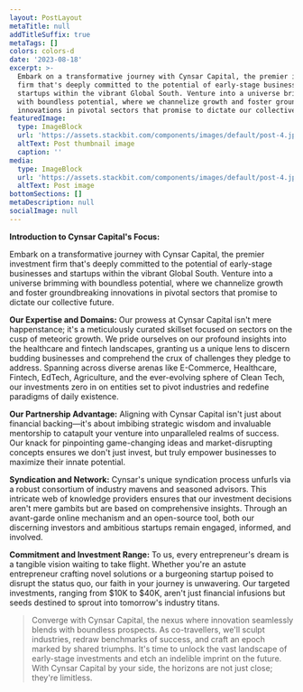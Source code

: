 ```yaml
---
layout: PostLayout
metaTitle: null
addTitleSuffix: true
metaTags: []
colors: colors-d
date: '2023-08-18'
excerpt: >-
  Embark on a transformative journey with Cynsar Capital, the premier investment
  firm that's deeply committed to the potential of early-stage businesses and
  startups within the vibrant Global South. Venture into a universe brimming
  with boundless potential, where we channelize growth and foster groundbreaking
  innovations in pivotal sectors that promise to dictate our collective future.
featuredImage:
  type: ImageBlock
  url: 'https://assets.stackbit.com/components/images/default/post-4.jpeg'
  altText: Post thumbnail image
  caption: ''
media:
  type: ImageBlock
  url: 'https://assets.stackbit.com/components/images/default/post-4.jpeg'
  altText: Post image
bottomSections: []
metaDescription: null
socialImage: null
---
```

**Introduction to Cynsar Capital's Focus:**

Embark on a transformative journey with Cynsar Capital, the premier investment firm that's deeply committed to the potential of early-stage businesses and startups within the vibrant Global South. Venture into a universe brimming with boundless potential, where we channelize growth and foster groundbreaking innovations in pivotal sectors that promise to dictate our collective future.

**Our Expertise and Domains:**
Our prowess at Cynsar Capital isn't mere happenstance; it's a meticulously curated skillset focused on sectors on the cusp of meteoric growth. We pride ourselves on our profound insights into the healthcare and fintech landscapes, granting us a unique lens to discern budding businesses and comprehend the crux of challenges they pledge to address. Spanning across diverse arenas like E-Commerce, Healthcare, Fintech, EdTech, Agriculture, and the ever-evolving sphere of Clean Tech, our investments zero in on entities set to pivot industries and redefine paradigms of daily existence.

**Our Partnership Advantage:**
Aligning with Cynsar Capital isn't just about financial backing—it's about imbibing strategic wisdom and invaluable mentorship to catapult your venture into unparalleled realms of success. Our knack for pinpointing game-changing ideas and market-disrupting concepts ensures we don't just invest, but truly empower businesses to maximize their innate potential.

**Syndication and Network:**
Cynsar's unique syndication process unfurls via a robust consortium of industry mavens and seasoned advisors. This intricate web of knowledge providers ensures that our investment decisions aren't mere gambits but are based on comprehensive insights. Through an avant-garde online mechanism and an open-source tool, both our discerning investors and ambitious startups remain engaged, informed, and involved.

**Commitment and Investment Range:**
To us, every entrepreneur's dream is a tangible vision waiting to take flight. Whether you're an astute entrepreneur crafting novel solutions or a burgeoning startup poised to disrupt the status quo, our faith in your journey is unwavering. Our targeted investments, ranging from $10K to $40K, aren't just financial infusions but seeds destined to sprout into tomorrow's industry titans.



> Converge with Cynsar Capital, the nexus where innovation seamlessly blends with boundless prospects. As co-travellers, we'll sculpt industries, redraw benchmarks of success, and craft an epoch marked by shared triumphs. It's time to unlock the vast landscape of early-stage investments and etch an indelible imprint on the future. With Cynsar Capital by your side, the horizons are not just close; they're limitless.

